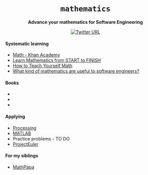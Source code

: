 <div align="center">
  <h1><code>mathematics</code></h1>
  
  <strong>Advance your mathematics for Software Engineering</strong>
  
  [![Twitter URL](https://img.shields.io/twitter/url/https/twitter.com/unobatbayar.svg?style=social&label=%40unobatbayar)](https://twitter.com/unobatbayar)
</div>

#### Systematic learning
- [Math - Khan Academy](https://www.khanacademy.org/math)
- [Learn Mathematics from START to FINISH](https://openlibrary.org/collections/learn-math-from-start-to-finish)
- [How to Teach Yourself Math](https://www.scotthyoung.com/blog/2018/12/11/teach-yourself-math/)
- [What kind of mathematics are useful to software engineers?](https://www.quora.com/What-kind-of-mathematics-are-useful-to-software-engineers)

#### Books
-
-
-

#### Applying
- [Processing](https://processing.org/)
- [MATLAB](https://www.mathworks.com/products/matlab.html)
- Practice problems - TO DO
- [ProjectEuler](projecteuler.com)

#### For my siblings
- [MathPapa](https://www.mathpapa.com/practice/training/) 
